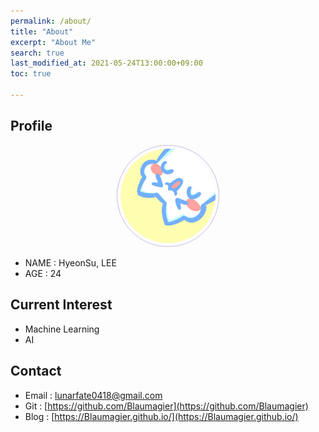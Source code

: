```yaml
---
permalink: /about/
title: "About"
excerpt: "About Me"
search: true
last_modified_at: 2021-05-24T13:00:00+09:00
toc: true

---
```


## Profile
<center><img src="/assets/images/profile.jpg" width="30%" height="30%" style="
border: 1px solid #cab6de;
border-radius: 50%;
padding: 5px;
-moz-border-radius: 50%;
-khtml-border-radius: 50%;
-webkit-border-radius: 50%;
"></center>



* NAME : HyeonSu, LEE
* AGE : 24

## Current Interest
 * Machine Learning
 * AI

## Contact
 * Email : lunarfate0418@gmail.com
 * Git : [https://github.com/Blaumagier](https://github.com/Blaumagier)
 * Blog : [https://Blaumagier.github.io/](https://Blaumagier.github.io/)


